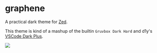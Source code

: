 # graphene

A practical dark theme for [Zed](https://zed.dev).

This theme is kind of a mashup of the builtin `Gruvbox Dark Hard` and d1y's [VSCode Dark Plus](https://github.com/d1y/vscode_dark_plus.zed).

![](img.png)
